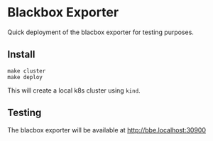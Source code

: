 # Blackbox Exporter
Quick deployment of the blacbox exporter for testing purposes.


## Install
```
make cluster
make deploy
```
This will create a local k8s cluster using `kind`. 

## Testing
The blacbox exporter will be available at http://bbe.localhost:30900
